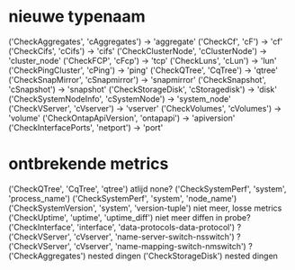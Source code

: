 # nieuwe typenaam
('CheckAggregates', 'cAggregates') -> 'aggregate'
('CheckCf', 'cF') -> 'cf'
('CheckCifs', 'cCifs') -> 'cifs'
('CheckClusterNode', 'cClusterNode') -> 'cluster_node'
('CheckFCP', 'cFcp') -> 'tcp'
('CheckLuns', 'cLun') -> 'lun'
('CheckPingCluster', 'cPing') -> 'ping'
('CheckQTree', 'CqTree') -> 'qtree'
('CheckSnapMirror', 'cSnapmirror') -> 'snapmirror'
('CheckSnapshot', 'cSnapshot') -> 'snapshot'
('CheckStorageDisk', 'cStoragedisk') -> 'disk'
('CheckSystemNodeInfo', 'cSystemNode') -> 'system_node'
('CheckVServer', 'cVserver') -> 'vserver'
('CheckVolumes', 'cVolumes') -> 'volume'
('CheckOntapApiVersion', 'ontapapi') -> 'apiversion'
('CheckInterfacePorts', 'netport') -> 'port'

# ontbrekende metrics
('CheckQTree', 'CqTree', 'qtree')  atlijd none?
('CheckSystemPerf', 'system', 'process_name')
('CheckSystemPerf', 'system', 'node_name')
('CheckSystemVersion', 'system', 'version-tuple')  niet meer, losse metrics
('CheckUptime', 'uptime', 'uptime_diff')  niet meer diffen in probe?
('CheckInterface', 'interface', 'data-protocols-data-protocol')  ?
('CheckVServer', 'cVserver', 'name-server-switch-nsswitch')  ?
('CheckVServer', 'cVserver', 'name-mapping-switch-nmswitch') ?
('CheckAggregates')  nested dingen
('CheckStorageDisk')  nested dingen